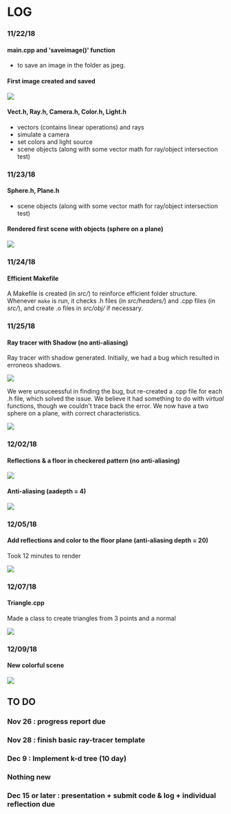 # LOG 

### 11/22/18 

#### main.cpp and 'saveimage()' function

-  to save an image in the folder as jpeg. 

#### First image created and saved

![](./images/milestones/scene_demo.jpg)

#### Vect.h, Ray.h, Camera.h, Color.h, Light.h

-  vectors (contains linear operations) and rays
-  simulate a camera
-  set colors and light source 
-  scene objects (along with some vector math for ray/object intersection test)


### 11/23/18

#### Sphere.h, Plane.h
-  scene objects (along with some vector math for ray/object intersection test)

#### Rendered first scene with objects (sphere on a plane)

![](./images/milestones/scene_object.jpg)

### 11/24/18

#### Efficient Makefile

A Makefile is created (in *src/*) to reinforce efficient folder structure. Whenever `make` is run, it checks .h files (in *src/headers/*) and .cpp files (in *src/*), and create .o files in *src/obj/* if necessary.

### 11/25/18

#### Ray tracer with Shadow (no anti-aliasing)
Ray tracer with shadow generated. Initially, we had a bug which resulted in erroneos shadows.

![](./images/milestones/scene_shadow_bug.jpg)

We were unsuceessful in finding the bug, but re-created a .cpp file for each .h file, which solved the issue. We believe it had something to do with *virtual* functions, though we couldn't trace back the error. We now have a two sphere on a plane, with correct characteristics. 

![](./images/milestones/scene_shadow.jpeg)

### 12/02/18

#### Reflections & a floor in checkered pattern (no anti-aliasing)

![](./images/milestones/scene_reflections.jpeg)

#### Anti-aliasing (aadepth = 4)

![](./images/milestones/differentAADepth/scene_aadepth_4.jpeg)

### 12/05/18

#### Add reflections and color to the floor plane (anti-aliasing depth = 20)

Took 12 minutes to render

![](./images/milestones/purpleFloor/scene_aadepth_20.jpeg)

### 12/07/18

#### Triangle.cpp

Made a class to create triangles from 3 points and a normal

![](./images/milestones/triangle/scene_aadepth_5.jpeg)

### 12/09/18

#### New colorful scene

![](./images/milestones/dec9/scene_aadepth_1.jpeg)

## TO DO 

### Nov 26 : progress report due 

### Nov 28 : finish basic ray-tracer template

### Dec 9 : Implement k-d tree (10 day)

### Nothing new 

### Dec 15 or later : presentation  + submit code & log  + individual reflection due 


